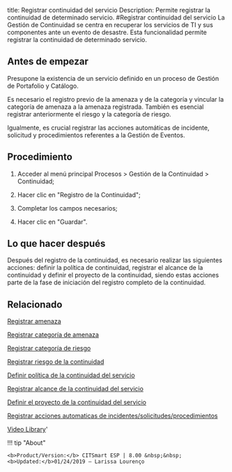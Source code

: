 title: Registrar continuidad del servicio
Description: Permite registrar la continuidad de determinado servicio. 
#Registrar continuidad del servicio
La Gestión de Continuidad se centra en recuperar los servicios de TI y sus componentes ante un evento de desastre.
Esta funcionalidad permite registrar la continuidad de determinado servicio.

Antes de empezar
----------------

Presupone la existencia de un servicio definido en un proceso de Gestión de
Portafolio y Catálogo.

Es necesario el registro previo de la amenaza y de la categoría y vincular la
categoría de amenaza a la amenaza registrada. También es esencial registrar
anteriormente el riesgo y la categoría de riesgo.

Igualmente, es crucial registrar las acciones automáticas de incidente,
solicitud y procedimientos referentes a la Gestión de Eventos.

Procedimiento
-------------

1.  Acceder al menú principal Procesos \> Gestión de la Continuidad \>
    Continuidad;

2.  Hacer clic en "Registro de la Continuidad";

3.  Completar los campos necesarios;

4.  Hacer clic en "Guardar".

Lo que hacer después
--------------------

Después del registro de la continuidad, es necesario realizar las siguientes
acciones: definir la política de continuidad, registrar el alcance de la
continuidad y definir el proyecto de la continuidad, siendo estas acciones parte
de la fase de iniciación del registro completo de la continuidad.

Relacionado
----------------

[Registrar amenaza](/es-es/citsmart-esp-8/processes/continuity/use/register-threat.html)

[Registrar categoría de amenaza](/es-es/citsmart-esp-8/processes/continuity/use/threat-category.html)

[Registrar categoría de riesgo](/es-es/citsmart-esp-8/processes/continuity/use/risk-category.html)

[Registrar riesgo de la continuidad](/es-es/citsmart-esp-8/processes/continuity/use/register-continuity-risk.html)

[Definir política de la continuidad del servicio](/es-es/citsmart-esp-8/processes/continuity/use/continuity-policy.html)

[Registrar alcance de la continuidad del servicio](/es-es/citsmart-esp-8/processes/continuity/use/service-continuity-scope.html)

[Definir el proyecto de la continuidad del servicio](/es-es/citsmart-esp-8/processes/continuity/use/service-continuity-project.html)

[Registrar acciones automaticas de incidentes/solicitudes/procedimientos](/es-es/citsmart-esp-8/additional-features/automation-of-operation/configuration/register-automatic-actions-incident-request-procedure.html)

<i class='fa fa-youtube-play  fa-2x' style='color:#97ce17;vertical-align: middle;'> </i> [Video Library](https://www.youtube.com/playlist?list=PLB5qK2uzf2RMHcgQuDIzcuLqoHXYfihz1)'

!!! tip "About"

    <b>Product/Version:</b> CITSmart ESP | 8.00 &nbsp;&nbsp;
    <b>Updated:</b>01/24/2019 – Larissa Lourenço

